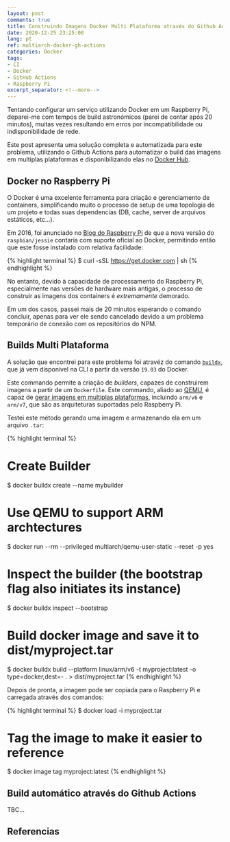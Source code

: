 ```yaml
---
layout: post
comments: true
title: Construindo Imagens Docker Multi Plataforma através do Github Actions
date: 2020-12-25 23:25:00
lang: pt
ref: multiarch-docker-gh-actions
categories: Docker
tags:
- CI
- Docker
- GitHub Actions
- Raspberry Pi  
excerpt_separator: <!--more-->
---
```


Tentando configurar um serviço utilizando Docker em um Raspberry Pi, deparei-me
com tempos de build astronómicos (parei de contar após 20 minutos), muitas
vezes resultando em erros por incompatibilidade ou indisponibilidade de rede.

Este post apresenta uma solução completa e automatizada para este problema,
utilizando o Github Actions para automatizar o build das imagens em multiplas
plataformas e disponibilizando elas no [Docker Hub][docker-hub].

<!--more-->

## Docker no Raspberry Pi ##

O Docker é uma excelente ferramenta para criação e gerenciamento de containers,
simplificando muito o processo de setup de uma topologia de um projeto e todas
suas dependencias (DB, cache, server de arquivos estáticos, etc...).

Em 2016, foi anunciado no [Blog do Raspberry Pi][rasp-pi-docker] de que a nova
versão do `raspbian/jessie` contaria com suporte oficial ao Docker, permitindo
então que este fosse instalado com relativa facilidade:

{% highlight terminal %}
$ curl -sSL https://get.docker.com | sh
{% endhighlight %}

No entanto, devido à capacidade de processamento do Raspberry Pi, especialmente
nas versões de hardware mais antigas, o processo de construir as imagens dos
containers é *extremamente* demorado.

Em um dos casos, passei mais de 20 minutos esperando o comando concluir, apenas
para ver ele sendo cancelado devido a um problema temporário de conexão com os 
repositórios do NPM.

## Builds Multi Plataforma ##

A solução que encontrei para este problema foi atravéz do comando
[`buildx`][buildx-repo], que já vem disponível na CLI a partir da versão
`19.03` do Docker.

Este commando permite a criação de *builders*, capazes de construirem imagens
a partir de um `Dockerfile`. Este commando, aliado ao [QEMU][qemu], é capaz de
[gerar imagens em multiplas plataformas][buildx-repo-multi], incluindo `arm/v6`
e `arm/v7`, que são as arquiteturas suportadas pelo Raspberry Pi.

Testei este método gerando uma imagem e armazenando ela em um arquivo `.tar`:

{% highlight terminal %}
# Create Builder
$ docker buildx create --name mybuilder

# Use QEMU to support ARM archtectures
$ docker run --rm --privileged multiarch/qemu-user-static --reset -p yes

# Inspect the builder (the bootstrap flag also initiates its instance)
$ docker buildx inspect --bootstrap

# Build docker image and save it to dist/myproject.tar
$ docker buildx build --platform linux/arm/v6 -t myproject:latest -o type=docker,dest=- . > dist/myproject.tar
{% endhighlight %}

Depois de pronta, a imagem pode ser copiada para o Raspberry Pi e carregada
através dos comandos:

{% highlight terminal %}
$ docker load -i myproject.tar

# Tag the image to make it easier to reference
$ docker image tag <SHA digest> myproject:latest
{% endhighlight %}

## Build automático através do Github Actions ##

TBC...

## Referencias ##

[buildx-repo]: https://github.com/docker/buildx/
[buildx-repo-multi]: https://github.com/docker/buildx/#building-multi-platform-images
[docker-hub]: https://hub.docker.com
[qemu]: https://www.qemu.org/
[rasp-pi-docker]: https://www.raspberrypi.org/blog/docker-comes-to-raspberry-pi/